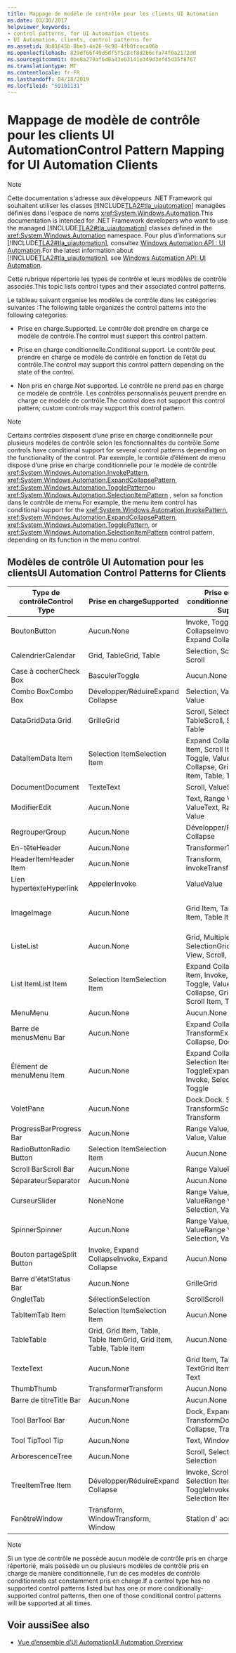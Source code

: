 ```yaml
---
title: Mappage de modèle de contrôle pour les clients UI Automation
ms.date: 03/30/2017
helpviewer_keywords:
- control patterns, for UI Automation clients
- UI Automation, clients, control patterns for
ms.assetid: 8b81645b-8be3-4e26-9c98-4fb0fceca06b
ms.openlocfilehash: 829df66f49d5df5f5c8cf8d2b6cfa74f0a2172dd
ms.sourcegitcommit: 0be8a279af6d8a43e03141e349d3efd5d35f8767
ms.translationtype: MT
ms.contentlocale: fr-FR
ms.lasthandoff: 04/18/2019
ms.locfileid: "59101131"
---
```

# <a name="control-pattern-mapping-for-ui-automation-clients"></a><span data-ttu-id="b9c4e-102">Mappage de modèle de contrôle pour les clients UI Automation</span><span class="sxs-lookup"><span data-stu-id="b9c4e-102">Control Pattern Mapping for UI Automation Clients</span></span>
> [!NOTE]
>  <span data-ttu-id="b9c4e-103">Cette documentation s'adresse aux développeurs .NET Framework qui souhaitent utiliser les classes [!INCLUDE[TLA2#tla_uiautomation](../../../includes/tla2sharptla-uiautomation-md.md)] managées définies dans l'espace de noms <xref:System.Windows.Automation>.</span><span class="sxs-lookup"><span data-stu-id="b9c4e-103">This documentation is intended for .NET Framework developers who want to use the managed [!INCLUDE[TLA2#tla_uiautomation](../../../includes/tla2sharptla-uiautomation-md.md)] classes defined in the <xref:System.Windows.Automation> namespace.</span></span> <span data-ttu-id="b9c4e-104">Pour plus d’informations sur [!INCLUDE[TLA2#tla_uiautomation](../../../includes/tla2sharptla-uiautomation-md.md)], consultez [Windows Automation API : UI Automation](https://go.microsoft.com/fwlink/?LinkID=156746).</span><span class="sxs-lookup"><span data-stu-id="b9c4e-104">For the latest information about [!INCLUDE[TLA2#tla_uiautomation](../../../includes/tla2sharptla-uiautomation-md.md)], see [Windows Automation API: UI Automation](https://go.microsoft.com/fwlink/?LinkID=156746).</span></span>  
  
 <span data-ttu-id="b9c4e-105">Cette rubrique répertorie les types de contrôle et leurs modèles de contrôle associés.</span><span class="sxs-lookup"><span data-stu-id="b9c4e-105">This topic lists control types and their associated control patterns.</span></span>  
  
 <span data-ttu-id="b9c4e-106">Le tableau suivant organise les modèles de contrôle dans les catégories suivantes :</span><span class="sxs-lookup"><span data-stu-id="b9c4e-106">The following table organizes the control patterns into the following categories:</span></span>  
  
-   <span data-ttu-id="b9c4e-107">Prise en charge.</span><span class="sxs-lookup"><span data-stu-id="b9c4e-107">Supported.</span></span> <span data-ttu-id="b9c4e-108">Le contrôle doit prendre en charge ce modèle de contrôle.</span><span class="sxs-lookup"><span data-stu-id="b9c4e-108">The control must support this control pattern.</span></span>  
  
-   <span data-ttu-id="b9c4e-109">Prise en charge conditionnelle.</span><span class="sxs-lookup"><span data-stu-id="b9c4e-109">Conditional support.</span></span> <span data-ttu-id="b9c4e-110">Le contrôle peut prendre en charge ce modèle de contrôle en fonction de l’état du contrôle.</span><span class="sxs-lookup"><span data-stu-id="b9c4e-110">The control may support this control pattern depending on the state of the control.</span></span>  
  
-   <span data-ttu-id="b9c4e-111">Non pris en charge.</span><span class="sxs-lookup"><span data-stu-id="b9c4e-111">Not supported.</span></span> <span data-ttu-id="b9c4e-112">Le contrôle ne prend pas en charge ce modèle de contrôle. Les contrôles personnalisés peuvent prendre en charge ce modèle de contrôle.</span><span class="sxs-lookup"><span data-stu-id="b9c4e-112">The control does not support this control pattern; custom controls may support this control pattern.</span></span>  
  
> [!NOTE]
>  <span data-ttu-id="b9c4e-113">Certains contrôles disposent d’une prise en charge conditionnelle pour plusieurs modèles de contrôle selon les fonctionnalités du contrôle.</span><span class="sxs-lookup"><span data-stu-id="b9c4e-113">Some controls have conditional support for several control patterns depending on the functionality of the control.</span></span> <span data-ttu-id="b9c4e-114">Par exemple, le contrôle d’élément de menu dispose d’une prise en charge conditionnelle pour le modèle de contrôle <xref:System.Windows.Automation.InvokePattern>, <xref:System.Windows.Automation.ExpandCollapsePattern>, <xref:System.Windows.Automation.TogglePattern>ou <xref:System.Windows.Automation.SelectionItemPattern> , selon sa fonction dans le contrôle de menu.</span><span class="sxs-lookup"><span data-stu-id="b9c4e-114">For example, the menu item control has conditional support for the <xref:System.Windows.Automation.InvokePattern>, <xref:System.Windows.Automation.ExpandCollapsePattern>, <xref:System.Windows.Automation.TogglePattern>, or <xref:System.Windows.Automation.SelectionItemPattern> control pattern, depending on its function in the menu control.</span></span>  
  
<a name="control_mapping_clients"></a>   
## <a name="ui-automation-control-patterns-for-clients"></a><span data-ttu-id="b9c4e-115">Modèles de contrôle UI Automation pour les clients</span><span class="sxs-lookup"><span data-stu-id="b9c4e-115">UI Automation Control Patterns for Clients</span></span>  
  
|<span data-ttu-id="b9c4e-116">Type de contrôle</span><span class="sxs-lookup"><span data-stu-id="b9c4e-116">Control Type</span></span>|<span data-ttu-id="b9c4e-117">Prise en charge</span><span class="sxs-lookup"><span data-stu-id="b9c4e-117">Supported</span></span>|<span data-ttu-id="b9c4e-118">Prise en charge conditionnelle</span><span class="sxs-lookup"><span data-stu-id="b9c4e-118">Conditional Support</span></span>|<span data-ttu-id="b9c4e-119">Non prise en charge</span><span class="sxs-lookup"><span data-stu-id="b9c4e-119">Not Supported</span></span>|  
|------------------|---------------|-------------------------|-------------------|  
|<span data-ttu-id="b9c4e-120">Bouton</span><span class="sxs-lookup"><span data-stu-id="b9c4e-120">Button</span></span>|<span data-ttu-id="b9c4e-121">Aucun.</span><span class="sxs-lookup"><span data-stu-id="b9c4e-121">None</span></span>|<span data-ttu-id="b9c4e-122">Invoke, Toggle, Expand Collapse</span><span class="sxs-lookup"><span data-stu-id="b9c4e-122">Invoke, Toggle, Expand Collapse</span></span>|<span data-ttu-id="b9c4e-123">Aucun.</span><span class="sxs-lookup"><span data-stu-id="b9c4e-123">None</span></span>|  
|<span data-ttu-id="b9c4e-124">Calendrier</span><span class="sxs-lookup"><span data-stu-id="b9c4e-124">Calendar</span></span>|<span data-ttu-id="b9c4e-125">Grid, Table</span><span class="sxs-lookup"><span data-stu-id="b9c4e-125">Grid, Table</span></span>|<span data-ttu-id="b9c4e-126">Selection, Scroll</span><span class="sxs-lookup"><span data-stu-id="b9c4e-126">Selection, Scroll</span></span>|<span data-ttu-id="b9c4e-127">Value</span><span class="sxs-lookup"><span data-stu-id="b9c4e-127">Value</span></span>|  
|<span data-ttu-id="b9c4e-128">Case à cocher</span><span class="sxs-lookup"><span data-stu-id="b9c4e-128">Check Box</span></span>|<span data-ttu-id="b9c4e-129">Basculer</span><span class="sxs-lookup"><span data-stu-id="b9c4e-129">Toggle</span></span>|<span data-ttu-id="b9c4e-130">Aucun.</span><span class="sxs-lookup"><span data-stu-id="b9c4e-130">None</span></span>|<span data-ttu-id="b9c4e-131">Aucun.</span><span class="sxs-lookup"><span data-stu-id="b9c4e-131">None</span></span>|  
|<span data-ttu-id="b9c4e-132">Combo Box</span><span class="sxs-lookup"><span data-stu-id="b9c4e-132">Combo Box</span></span>|<span data-ttu-id="b9c4e-133">Développer/Réduire</span><span class="sxs-lookup"><span data-stu-id="b9c4e-133">Expand Collapse</span></span>|<span data-ttu-id="b9c4e-134">Selection, Value</span><span class="sxs-lookup"><span data-stu-id="b9c4e-134">Selection, Value</span></span>|<span data-ttu-id="b9c4e-135">Scroll</span><span class="sxs-lookup"><span data-stu-id="b9c4e-135">Scroll</span></span>|  
|<span data-ttu-id="b9c4e-136">DataGrid</span><span class="sxs-lookup"><span data-stu-id="b9c4e-136">Data Grid</span></span>|<span data-ttu-id="b9c4e-137">Grille</span><span class="sxs-lookup"><span data-stu-id="b9c4e-137">Grid</span></span>|<span data-ttu-id="b9c4e-138">Scroll, Selection, Table</span><span class="sxs-lookup"><span data-stu-id="b9c4e-138">Scroll, Selection, Table</span></span>|<span data-ttu-id="b9c4e-139">Aucun.</span><span class="sxs-lookup"><span data-stu-id="b9c4e-139">None</span></span>|  
|<span data-ttu-id="b9c4e-140">DataItem</span><span class="sxs-lookup"><span data-stu-id="b9c4e-140">Data Item</span></span>|<span data-ttu-id="b9c4e-141">Selection Item</span><span class="sxs-lookup"><span data-stu-id="b9c4e-141">Selection Item</span></span>|<span data-ttu-id="b9c4e-142">Expand Collapse, Grid Item, Scroll Item, Table, Toggle, Value</span><span class="sxs-lookup"><span data-stu-id="b9c4e-142">Expand Collapse, Grid Item, Scroll Item, Table, Toggle, Value</span></span>|<span data-ttu-id="b9c4e-143">Aucun.</span><span class="sxs-lookup"><span data-stu-id="b9c4e-143">None</span></span>|  
|<span data-ttu-id="b9c4e-144">Document</span><span class="sxs-lookup"><span data-stu-id="b9c4e-144">Document</span></span>|<span data-ttu-id="b9c4e-145">Texte</span><span class="sxs-lookup"><span data-stu-id="b9c4e-145">Text</span></span>|<span data-ttu-id="b9c4e-146">Scroll, Value</span><span class="sxs-lookup"><span data-stu-id="b9c4e-146">Scroll, Value</span></span>|<span data-ttu-id="b9c4e-147">Aucun.</span><span class="sxs-lookup"><span data-stu-id="b9c4e-147">None</span></span>|  
|<span data-ttu-id="b9c4e-148">Modifier</span><span class="sxs-lookup"><span data-stu-id="b9c4e-148">Edit</span></span>|<span data-ttu-id="b9c4e-149">Aucun.</span><span class="sxs-lookup"><span data-stu-id="b9c4e-149">None</span></span>|<span data-ttu-id="b9c4e-150">Text, Range Value, Value</span><span class="sxs-lookup"><span data-stu-id="b9c4e-150">Text, Range Value, Value</span></span>|<span data-ttu-id="b9c4e-151">Aucun.</span><span class="sxs-lookup"><span data-stu-id="b9c4e-151">None</span></span>|  
|<span data-ttu-id="b9c4e-152">Regrouper</span><span class="sxs-lookup"><span data-stu-id="b9c4e-152">Group</span></span>|<span data-ttu-id="b9c4e-153">Aucun.</span><span class="sxs-lookup"><span data-stu-id="b9c4e-153">None</span></span>|<span data-ttu-id="b9c4e-154">Développer/Réduire</span><span class="sxs-lookup"><span data-stu-id="b9c4e-154">Expand Collapse</span></span>|<span data-ttu-id="b9c4e-155">Aucun.</span><span class="sxs-lookup"><span data-stu-id="b9c4e-155">None</span></span>|  
|<span data-ttu-id="b9c4e-156">En-tête</span><span class="sxs-lookup"><span data-stu-id="b9c4e-156">Header</span></span>|<span data-ttu-id="b9c4e-157">Aucun.</span><span class="sxs-lookup"><span data-stu-id="b9c4e-157">None</span></span>|<span data-ttu-id="b9c4e-158">Transformer</span><span class="sxs-lookup"><span data-stu-id="b9c4e-158">Transform</span></span>|<span data-ttu-id="b9c4e-159">Aucun.</span><span class="sxs-lookup"><span data-stu-id="b9c4e-159">None</span></span>|  
|<span data-ttu-id="b9c4e-160">HeaderItem</span><span class="sxs-lookup"><span data-stu-id="b9c4e-160">Header Item</span></span>|<span data-ttu-id="b9c4e-161">Aucun.</span><span class="sxs-lookup"><span data-stu-id="b9c4e-161">None</span></span>|<span data-ttu-id="b9c4e-162">Transform, Invoke</span><span class="sxs-lookup"><span data-stu-id="b9c4e-162">Transform, Invoke</span></span>|<span data-ttu-id="b9c4e-163">Aucun.</span><span class="sxs-lookup"><span data-stu-id="b9c4e-163">None</span></span>|  
|<span data-ttu-id="b9c4e-164">Lien hypertexte</span><span class="sxs-lookup"><span data-stu-id="b9c4e-164">Hyperlink</span></span>|<span data-ttu-id="b9c4e-165">Appeler</span><span class="sxs-lookup"><span data-stu-id="b9c4e-165">Invoke</span></span>|<span data-ttu-id="b9c4e-166">Value</span><span class="sxs-lookup"><span data-stu-id="b9c4e-166">Value</span></span>|<span data-ttu-id="b9c4e-167">Aucun.</span><span class="sxs-lookup"><span data-stu-id="b9c4e-167">None</span></span>|  
|<span data-ttu-id="b9c4e-168">Image</span><span class="sxs-lookup"><span data-stu-id="b9c4e-168">Image</span></span>|<span data-ttu-id="b9c4e-169">Aucun.</span><span class="sxs-lookup"><span data-stu-id="b9c4e-169">None</span></span>|<span data-ttu-id="b9c4e-170">Grid Item, Table Item</span><span class="sxs-lookup"><span data-stu-id="b9c4e-170">Grid Item, Table Item</span></span>|<span data-ttu-id="b9c4e-171">Invoke, Selection Item</span><span class="sxs-lookup"><span data-stu-id="b9c4e-171">Invoke, Selection Item</span></span>|  
|<span data-ttu-id="b9c4e-172">Liste</span><span class="sxs-lookup"><span data-stu-id="b9c4e-172">List</span></span>|<span data-ttu-id="b9c4e-173">Aucun.</span><span class="sxs-lookup"><span data-stu-id="b9c4e-173">None</span></span>|<span data-ttu-id="b9c4e-174">Grid, Multiple View, Scroll, Selection</span><span class="sxs-lookup"><span data-stu-id="b9c4e-174">Grid, Multiple View, Scroll, Selection</span></span>|<span data-ttu-id="b9c4e-175">Table</span><span class="sxs-lookup"><span data-stu-id="b9c4e-175">Table</span></span>|  
|<span data-ttu-id="b9c4e-176">List Item</span><span class="sxs-lookup"><span data-stu-id="b9c4e-176">List Item</span></span>|<span data-ttu-id="b9c4e-177">Selection Item</span><span class="sxs-lookup"><span data-stu-id="b9c4e-177">Selection Item</span></span>|<span data-ttu-id="b9c4e-178">Expand Collapse, Grid Item, Invoke, Scroll Item, Toggle, Value</span><span class="sxs-lookup"><span data-stu-id="b9c4e-178">Expand Collapse, Grid Item, Invoke, Scroll Item, Toggle, Value</span></span>|<span data-ttu-id="b9c4e-179">Aucun.</span><span class="sxs-lookup"><span data-stu-id="b9c4e-179">None</span></span>|  
|<span data-ttu-id="b9c4e-180">Menu</span><span class="sxs-lookup"><span data-stu-id="b9c4e-180">Menu</span></span>|<span data-ttu-id="b9c4e-181">Aucun.</span><span class="sxs-lookup"><span data-stu-id="b9c4e-181">None</span></span>|<span data-ttu-id="b9c4e-182">Aucun.</span><span class="sxs-lookup"><span data-stu-id="b9c4e-182">None</span></span>|<span data-ttu-id="b9c4e-183">Aucun.</span><span class="sxs-lookup"><span data-stu-id="b9c4e-183">None</span></span>|  
|<span data-ttu-id="b9c4e-184">Barre de menus</span><span class="sxs-lookup"><span data-stu-id="b9c4e-184">Menu Bar</span></span>|<span data-ttu-id="b9c4e-185">Aucun.</span><span class="sxs-lookup"><span data-stu-id="b9c4e-185">None</span></span>|<span data-ttu-id="b9c4e-186">Expand Collapse, Dock, Transform</span><span class="sxs-lookup"><span data-stu-id="b9c4e-186">Expand Collapse, Dock, Transform</span></span>|<span data-ttu-id="b9c4e-187">Aucun.</span><span class="sxs-lookup"><span data-stu-id="b9c4e-187">None</span></span>|  
|<span data-ttu-id="b9c4e-188">Élément de menu</span><span class="sxs-lookup"><span data-stu-id="b9c4e-188">Menu Item</span></span>|<span data-ttu-id="b9c4e-189">Aucun.</span><span class="sxs-lookup"><span data-stu-id="b9c4e-189">None</span></span>|<span data-ttu-id="b9c4e-190">Expand Collapse, Invoke, Selection Item, Toggle</span><span class="sxs-lookup"><span data-stu-id="b9c4e-190">Expand Collapse, Invoke, Selection Item, Toggle</span></span>|<span data-ttu-id="b9c4e-191">Aucun.</span><span class="sxs-lookup"><span data-stu-id="b9c4e-191">None</span></span>|  
|<span data-ttu-id="b9c4e-192">Volet</span><span class="sxs-lookup"><span data-stu-id="b9c4e-192">Pane</span></span>|<span data-ttu-id="b9c4e-193">Aucun.</span><span class="sxs-lookup"><span data-stu-id="b9c4e-193">None</span></span>|<span data-ttu-id="b9c4e-194">Dock.</span><span class="sxs-lookup"><span data-stu-id="b9c4e-194">Dock.</span></span> <span data-ttu-id="b9c4e-195">Scroll, Transform</span><span class="sxs-lookup"><span data-stu-id="b9c4e-195">Scroll, Transform</span></span>|<span data-ttu-id="b9c4e-196">Fenêtre</span><span class="sxs-lookup"><span data-stu-id="b9c4e-196">Window</span></span>|  
|<span data-ttu-id="b9c4e-197">ProgressBar</span><span class="sxs-lookup"><span data-stu-id="b9c4e-197">Progress Bar</span></span>|<span data-ttu-id="b9c4e-198">Aucun.</span><span class="sxs-lookup"><span data-stu-id="b9c4e-198">None</span></span>|<span data-ttu-id="b9c4e-199">Range Value, Value</span><span class="sxs-lookup"><span data-stu-id="b9c4e-199">Range Value, Value</span></span>|<span data-ttu-id="b9c4e-200">Aucun.</span><span class="sxs-lookup"><span data-stu-id="b9c4e-200">None</span></span>|  
|<span data-ttu-id="b9c4e-201">RadioButton</span><span class="sxs-lookup"><span data-stu-id="b9c4e-201">Radio Button</span></span>|<span data-ttu-id="b9c4e-202">Selection Item</span><span class="sxs-lookup"><span data-stu-id="b9c4e-202">Selection Item</span></span>|<span data-ttu-id="b9c4e-203">Aucun.</span><span class="sxs-lookup"><span data-stu-id="b9c4e-203">None</span></span>|<span data-ttu-id="b9c4e-204">Basculer</span><span class="sxs-lookup"><span data-stu-id="b9c4e-204">Toggle</span></span>|  
|<span data-ttu-id="b9c4e-205">Scroll Bar</span><span class="sxs-lookup"><span data-stu-id="b9c4e-205">Scroll Bar</span></span>|<span data-ttu-id="b9c4e-206">Aucun.</span><span class="sxs-lookup"><span data-stu-id="b9c4e-206">None</span></span>|<span data-ttu-id="b9c4e-207">Range Value</span><span class="sxs-lookup"><span data-stu-id="b9c4e-207">Range Value</span></span>|<span data-ttu-id="b9c4e-208">Scroll</span><span class="sxs-lookup"><span data-stu-id="b9c4e-208">Scroll</span></span>|  
|<span data-ttu-id="b9c4e-209">Séparateur</span><span class="sxs-lookup"><span data-stu-id="b9c4e-209">Separator</span></span>|<span data-ttu-id="b9c4e-210">Aucun.</span><span class="sxs-lookup"><span data-stu-id="b9c4e-210">None</span></span>|<span data-ttu-id="b9c4e-211">Aucun.</span><span class="sxs-lookup"><span data-stu-id="b9c4e-211">None</span></span>|<span data-ttu-id="b9c4e-212">Aucun.</span><span class="sxs-lookup"><span data-stu-id="b9c4e-212">None</span></span>|  
|<span data-ttu-id="b9c4e-213">Curseur</span><span class="sxs-lookup"><span data-stu-id="b9c4e-213">Slider</span></span>|<span data-ttu-id="b9c4e-214">None</span><span class="sxs-lookup"><span data-stu-id="b9c4e-214">None</span></span>|<span data-ttu-id="b9c4e-215">Range Value, Selection, Value</span><span class="sxs-lookup"><span data-stu-id="b9c4e-215">Range Value, Selection, Value</span></span>|<span data-ttu-id="b9c4e-216">Aucun.</span><span class="sxs-lookup"><span data-stu-id="b9c4e-216">None</span></span>|  
|<span data-ttu-id="b9c4e-217">Spinner</span><span class="sxs-lookup"><span data-stu-id="b9c4e-217">Spinner</span></span>|<span data-ttu-id="b9c4e-218">Aucun.</span><span class="sxs-lookup"><span data-stu-id="b9c4e-218">None</span></span>|<span data-ttu-id="b9c4e-219">Range Value, Selection, Value</span><span class="sxs-lookup"><span data-stu-id="b9c4e-219">Range Value, Selection, Value</span></span>|<span data-ttu-id="b9c4e-220">Aucun.</span><span class="sxs-lookup"><span data-stu-id="b9c4e-220">None</span></span>|  
|<span data-ttu-id="b9c4e-221">Bouton partagé</span><span class="sxs-lookup"><span data-stu-id="b9c4e-221">Split Button</span></span>|<span data-ttu-id="b9c4e-222">Invoke, Expand Collapse</span><span class="sxs-lookup"><span data-stu-id="b9c4e-222">Invoke, Expand Collapse</span></span>|<span data-ttu-id="b9c4e-223">Aucun.</span><span class="sxs-lookup"><span data-stu-id="b9c4e-223">None</span></span>|<span data-ttu-id="b9c4e-224">Aucun.</span><span class="sxs-lookup"><span data-stu-id="b9c4e-224">None</span></span>|  
|<span data-ttu-id="b9c4e-225">Barre d'état</span><span class="sxs-lookup"><span data-stu-id="b9c4e-225">Status Bar</span></span>|<span data-ttu-id="b9c4e-226">Aucun.</span><span class="sxs-lookup"><span data-stu-id="b9c4e-226">None</span></span>|<span data-ttu-id="b9c4e-227">Grille</span><span class="sxs-lookup"><span data-stu-id="b9c4e-227">Grid</span></span>|<span data-ttu-id="b9c4e-228">Aucun.</span><span class="sxs-lookup"><span data-stu-id="b9c4e-228">None</span></span>|  
|<span data-ttu-id="b9c4e-229">Onglet</span><span class="sxs-lookup"><span data-stu-id="b9c4e-229">Tab</span></span>|<span data-ttu-id="b9c4e-230">Sélection</span><span class="sxs-lookup"><span data-stu-id="b9c4e-230">Selection</span></span>|<span data-ttu-id="b9c4e-231">Scroll</span><span class="sxs-lookup"><span data-stu-id="b9c4e-231">Scroll</span></span>|<span data-ttu-id="b9c4e-232">Aucun.</span><span class="sxs-lookup"><span data-stu-id="b9c4e-232">None</span></span>|  
|<span data-ttu-id="b9c4e-233">TabItem</span><span class="sxs-lookup"><span data-stu-id="b9c4e-233">Tab Item</span></span>|<span data-ttu-id="b9c4e-234">Selection Item</span><span class="sxs-lookup"><span data-stu-id="b9c4e-234">Selection Item</span></span>|<span data-ttu-id="b9c4e-235">Aucun.</span><span class="sxs-lookup"><span data-stu-id="b9c4e-235">None</span></span>|<span data-ttu-id="b9c4e-236">Appeler</span><span class="sxs-lookup"><span data-stu-id="b9c4e-236">Invoke</span></span>|  
|<span data-ttu-id="b9c4e-237">Table</span><span class="sxs-lookup"><span data-stu-id="b9c4e-237">Table</span></span>|<span data-ttu-id="b9c4e-238">Grid, Grid Item, Table, Table Item</span><span class="sxs-lookup"><span data-stu-id="b9c4e-238">Grid, Grid Item, Table, Table Item</span></span>|<span data-ttu-id="b9c4e-239">Aucun.</span><span class="sxs-lookup"><span data-stu-id="b9c4e-239">None</span></span>|<span data-ttu-id="b9c4e-240">Aucun.</span><span class="sxs-lookup"><span data-stu-id="b9c4e-240">None</span></span>|  
|<span data-ttu-id="b9c4e-241">Texte</span><span class="sxs-lookup"><span data-stu-id="b9c4e-241">Text</span></span>|<span data-ttu-id="b9c4e-242">Aucun.</span><span class="sxs-lookup"><span data-stu-id="b9c4e-242">None</span></span>|<span data-ttu-id="b9c4e-243">Grid Item, Table Item, Text</span><span class="sxs-lookup"><span data-stu-id="b9c4e-243">Grid Item, Table Item, Text</span></span>|<span data-ttu-id="b9c4e-244">Value</span><span class="sxs-lookup"><span data-stu-id="b9c4e-244">Value</span></span>|  
|<span data-ttu-id="b9c4e-245">Thumb</span><span class="sxs-lookup"><span data-stu-id="b9c4e-245">Thumb</span></span>|<span data-ttu-id="b9c4e-246">Transformer</span><span class="sxs-lookup"><span data-stu-id="b9c4e-246">Transform</span></span>|<span data-ttu-id="b9c4e-247">Aucun.</span><span class="sxs-lookup"><span data-stu-id="b9c4e-247">None</span></span>|<span data-ttu-id="b9c4e-248">Aucun.</span><span class="sxs-lookup"><span data-stu-id="b9c4e-248">None</span></span>|  
|<span data-ttu-id="b9c4e-249">Barre de titre</span><span class="sxs-lookup"><span data-stu-id="b9c4e-249">Title Bar</span></span>|<span data-ttu-id="b9c4e-250">Aucun.</span><span class="sxs-lookup"><span data-stu-id="b9c4e-250">None</span></span>|<span data-ttu-id="b9c4e-251">Aucun.</span><span class="sxs-lookup"><span data-stu-id="b9c4e-251">None</span></span>|<span data-ttu-id="b9c4e-252">Aucun.</span><span class="sxs-lookup"><span data-stu-id="b9c4e-252">None</span></span>|  
|<span data-ttu-id="b9c4e-253">Tool Bar</span><span class="sxs-lookup"><span data-stu-id="b9c4e-253">Tool Bar</span></span>|<span data-ttu-id="b9c4e-254">Aucun.</span><span class="sxs-lookup"><span data-stu-id="b9c4e-254">None</span></span>|<span data-ttu-id="b9c4e-255">Dock, Expand Collapse, Transform</span><span class="sxs-lookup"><span data-stu-id="b9c4e-255">Dock, Expand Collapse, Transform</span></span>|<span data-ttu-id="b9c4e-256">Aucun.</span><span class="sxs-lookup"><span data-stu-id="b9c4e-256">None</span></span>|  
|<span data-ttu-id="b9c4e-257">Tool Tip</span><span class="sxs-lookup"><span data-stu-id="b9c4e-257">Tool Tip</span></span>|<span data-ttu-id="b9c4e-258">Aucun.</span><span class="sxs-lookup"><span data-stu-id="b9c4e-258">None</span></span>|<span data-ttu-id="b9c4e-259">Text, Window</span><span class="sxs-lookup"><span data-stu-id="b9c4e-259">Text, Window</span></span>|<span data-ttu-id="b9c4e-260">Aucun.</span><span class="sxs-lookup"><span data-stu-id="b9c4e-260">None</span></span>|  
|<span data-ttu-id="b9c4e-261">Arborescence</span><span class="sxs-lookup"><span data-stu-id="b9c4e-261">Tree</span></span>|<span data-ttu-id="b9c4e-262">Aucun.</span><span class="sxs-lookup"><span data-stu-id="b9c4e-262">None</span></span>|<span data-ttu-id="b9c4e-263">Scroll, Selection</span><span class="sxs-lookup"><span data-stu-id="b9c4e-263">Scroll, Selection</span></span>|<span data-ttu-id="b9c4e-264">Aucun.</span><span class="sxs-lookup"><span data-stu-id="b9c4e-264">None</span></span>|  
|<span data-ttu-id="b9c4e-265">TreeItem</span><span class="sxs-lookup"><span data-stu-id="b9c4e-265">Tree Item</span></span>|<span data-ttu-id="b9c4e-266">Développer/Réduire</span><span class="sxs-lookup"><span data-stu-id="b9c4e-266">Expand Collapse</span></span>|<span data-ttu-id="b9c4e-267">Invoke, Scroll Item, Selection Item, Toggle</span><span class="sxs-lookup"><span data-stu-id="b9c4e-267">Invoke, Scroll Item, Selection Item, Toggle</span></span>|<span data-ttu-id="b9c4e-268">Aucun.</span><span class="sxs-lookup"><span data-stu-id="b9c4e-268">None</span></span>|  
|<span data-ttu-id="b9c4e-269">Fenêtre</span><span class="sxs-lookup"><span data-stu-id="b9c4e-269">Window</span></span>|<span data-ttu-id="b9c4e-270">Transform, Window</span><span class="sxs-lookup"><span data-stu-id="b9c4e-270">Transform, Window</span></span>|<span data-ttu-id="b9c4e-271">Station d' accueil</span><span class="sxs-lookup"><span data-stu-id="b9c4e-271">Dock</span></span>|<span data-ttu-id="b9c4e-272">Aucun.</span><span class="sxs-lookup"><span data-stu-id="b9c4e-272">None</span></span>|  
  
> [!NOTE]
>  <span data-ttu-id="b9c4e-273">Si un type de contrôle ne possède aucun modèle de contrôle pris en charge répertorié, mais possède un ou plusieurs modèles de contrôle pris en charge de manière conditionnelle, l’un de ces modèles de contrôle conditionnels est constamment pris en charge.</span><span class="sxs-lookup"><span data-stu-id="b9c4e-273">If a control type has no supported control patterns listed but has one or more conditionally-supported control patterns, then one of those conditional control patterns will be supported at all times.</span></span>  
  
## <a name="see-also"></a><span data-ttu-id="b9c4e-274">Voir aussi</span><span class="sxs-lookup"><span data-stu-id="b9c4e-274">See also</span></span>

- [<span data-ttu-id="b9c4e-275">Vue d’ensemble d’UI Automation</span><span class="sxs-lookup"><span data-stu-id="b9c4e-275">UI Automation Overview</span></span>](../../../docs/framework/ui-automation/ui-automation-overview.md)
